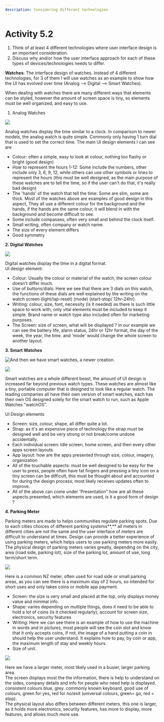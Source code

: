 ```yaml
---
description: Considering different technologies
---
```


# Activity 5.2



1. Think of at least 4 different technologies where user interface design is an important consideration.
2. Discuss why and/or how the user interface approach for each of these types of devices/technologies needs to differ.

**Watches**: The interface design of watches. Instead of 4 different technologies, for 3 of them I will use watches as an example to show how the UI has evolved over time \(Analog --&gt; Digital --&gt; Smart Watches\).  
  
When dealing with watches there are many different ways that elements can be styled, however the amount of screen space is tiny, so elements must be well organized, and easy to use.

1. Analog Watches

![](.gitbook/assets/watches.jpg)

Analog watches display the time similar to a clock. In comparison to newer models, the analog watch is quite simple. Commonly only having 1 turn dial that is used to set the correct time. The main UI design elements I can see are 

* Colour: often a simple, easy to look at colour, nothing too flashy or bright \(good design\)
* How to represent the hours 1-12: Some include the numbers, other include only 3,  6, 9, 12, while others can use other symbols or lines to represent the hours \(this must be well designed, as the main purpose of these watches are to tell the time, so if the user can't do that, it's really bad design\)
* The 'hands' of the watch that tell the time: Some are slim, some are thick. Most of the watches above are examples of good design in this aspect, They all use a different colour for the background and the hands, if the hands are the same colour, it will blend in with the background and become difficult to see.
* Some include compasses, often very small and behind the clock itself.
* Small writing, often company or watch name.
* The size of every element differs
* Good symmetry

**2. Digital Watches**

![](.gitbook/assets/digital-watch.jpg)

Digital watches display the time in a digital format.  
UI design element:

* Colour: Usually the colour or material of the watch, the screen colour doesn't differ much.
* Use of buttons/dials: Here we see that there are 3 dials on this watch, the functions of these dials are  well explained by the writing on the watch screen \(light/lap-reset\) \(mode\) \(start-stop/ 12hr-24hr\).
* Writing: colour, size, font, necessity \(is it needed\) as there is such little space to work with, only vital elements must be included to keep it simple. Brand name or watch type also included often for marketing purposes.
* The Screen: size of screen, what will be displayed ? In our example we can see the battery life, alarm status, 24hr or 12hr format, the day of the week, the year, the time. and 'mode' would change the whole screen to another layout.

**3. Smart Watches**

![And then we have smart watches, a newer creation.](.gitbook/assets/apple-watch.jpg)

![](.gitbook/assets/new-watches.png)

Smart watches are a whole different beast, the amount of UI design is increased far beyond previous watch types. These watches are almost like a tiny, portable computer that is designed to look like a regular watch. The leading companies all have their own version of smart watches, each has their own OS designed solely for the smart watch to run, such as Apple Watches "watchOS".  
  
UI Design elements 

* Screen: size, colour, shape, all differ quite a lot.
* Strap: as it's an expensive piece of technology the strap must be designed well and be very strong or not break/come undone accidentally.
* Each individual screen: Idle screen, home screen, and then every other apps screen layouts
* App layout: how are the apps presented through size, colour, imagery, organization
* All of the touchable aspects: must be well designed to be easy for the user to press, people often have fat fingers and pressing a tiny icon on a tiny screen can be difficult, this must be thought about and accounted for during the design process, most likely receives updates often to improve.
* All of the above can come under 'Presentation" how are all these aspects presented, which elements are used, is it a good form of design ?

**4. Parking Meter**

Parking meters are made to helps communities regulate parking spots. Due to each cities choices of different parking systems**,** all meters in different cities are not the same and the user interface of meters are difficult to understand at times. Design can provide a better experience of using parking meters, which helps users to use parking meters more easily.  
The physical design of parking meters varies greatly, depending on the city, area \(road side, parking lot\), size of the parking lot, amount of use, long term/short term.

![](.gitbook/assets/park%20%281%29.jpg)

Here is a common NZ meter, often used for road side or small parking areas, as you can see there is a maximum stay of 2 hours, so intended for short uses and only takes coins or mobile app payment.

* Screen: the size is very small and placed at the top, only displays money value and minimal info.
* Shape: varies depending on multiple things, does it need to be able to hold a lot of coins \(is it checked regularly\), account for screen size, electronics, security features
* Writing: Here we can see there is an example of how to use the machine in words and in pictures, most people will see the coin slot and know that it only accepts coins, if not, the image of a hand putting a coin in should help the user understand. It explains how to pay, by coin or app, the maximum length of stay and weekly hours.
* Size of unit.

![](.gitbook/assets/pgg.jpg)

Here we have a larger meter, most likely used in a busier, larger parking area.  
The screen displays most the the information, there is help to understand on the sides, company details and info for people who need help is displayed. consistent colours blue, grey. commonly known keyboard, good use of colours, green for yes, red for no/exit \(universal colours, green= go, red = stop\).  
The physical layout also differs between different meters, this one is larger, as it holds more electronics, security features, has more to display, more features, and allows much more use.

